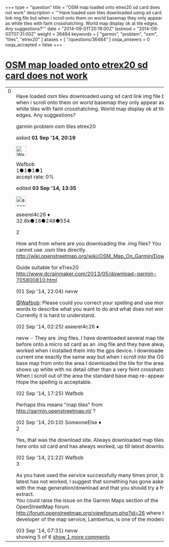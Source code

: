 +++
type = "question"
title = "OSM map loaded onto etrex20 sd card does not work"
description = '''Have loaded osm tiles downloaded using sd card link img file but when i scroll onto them on world basemap they only appear as white tiles with faint crosshatching. World map display ok at tile edges. Any suggestions?'''
date = "2014-09-01T20:19:00Z"
lastmod = "2014-09-03T07:31:00Z"
weight = 36484
keywords = [ "garmin", "problem", "osm", "tiles", "etrex20" ]
aliases = [ "/questions/36484" ]
osqa_answers = 0
osqa_accepted = false
+++

<div class="headNormal">

# [OSM map loaded onto etrex20 sd card does not work](/questions/36484/osm-map-loaded-onto-etrex20-sd-card-does-not-work)

</div>

<div id="main-body">

<div id="askform">

<table id="question-table" style="width:100%;">
<colgroup>
<col style="width: 50%" />
<col style="width: 50%" />
</colgroup>
<tbody>
<tr>
<td style="width: 30px; vertical-align: top"><div class="vote-buttons">
<span id="post-36484-upvote" class="ajax-command post-vote up" rel="nofollow" title="I like this post (click again to cancel)"> </span>
<div id="post-36484-score" class="post-score" title="current number of votes">
0
</div>
<span id="post-36484-downvote" class="ajax-command post-vote down" rel="nofollow" title="I dont like this post (click again to cancel)"> </span> <span id="favorite-mark" class="ajax-command favorite-mark" rel="nofollow" title="mark/unmark this question as favorite (click again to cancel)"> </span>
<div id="favorite-count" class="favorite-count">
&#10;</div>
</div></td>
<td><div id="item-right">
<div class="question-body">
<p>Have loaded osm tiles downloaded using sd card link img file but when i scroll onto them on world basemap they only appear as white tiles with faint crosshatching. World map display ok at tile edges. Any suggestions?</p>
</div>
<div id="question-tags" class="tags-container tags">
<span class="post-tag tag-link-garmin" rel="tag" title="see questions tagged &#39;garmin&#39;">garmin</span> <span class="post-tag tag-link-problem" rel="tag" title="see questions tagged &#39;problem&#39;">problem</span> <span class="post-tag tag-link-osm" rel="tag" title="see questions tagged &#39;osm&#39;">osm</span> <span class="post-tag tag-link-tiles" rel="tag" title="see questions tagged &#39;tiles&#39;">tiles</span> <span class="post-tag tag-link-etrex20" rel="tag" title="see questions tagged &#39;etrex20&#39;">etrex20</span>
</div>
<div id="question-controls" class="post-controls">
&#10;</div>
<div class="post-update-info-container">
<div class="post-update-info post-update-info-user">
<p>asked <strong>01 Sep '14, 20:19</strong></p>
<img src="https://secure.gravatar.com/avatar/2b8d8f614b362496722ee1b95a364a92?s=32&amp;d=identicon&amp;r=g" class="gravatar" width="32" height="32" alt="Wafbob&#39;s gravatar image" />
<p><span>Wafbob</span><br />
<span class="score" title="1 reputation points">1</span><span title="1 badges"><span class="badge1">●</span><span class="badgecount">1</span></span><span title="1 badges"><span class="silver">●</span><span class="badgecount">1</span></span><span title="1 badges"><span class="bronze">●</span><span class="badgecount">1</span></span><br />
<span class="accept_rate" title="Rate of the user&#39;s accepted answers">accept rate:</span> <span title="Wafbob has no accepted answers">0%</span></p>
</div>
<div class="post-update-info post-update-info-edited">
<p><span> edited <strong>03 Sep '14, 13:35</strong> </span></p>
<img src="https://secure.gravatar.com/avatar/66f0dc05b44574e3894be07b0b37cf37?s=32&amp;d=identicon&amp;r=g" class="gravatar" width="32" height="32" alt="aseerel4c26&#39;s gravatar image" />
<p><span>aseerel4c26 ♦</span><br />
<span class="score" title="32615 reputation points"><span>32.6k</span></span><span title="18 badges"><span class="badge1">●</span><span class="badgecount">18</span></span><span title="248 badges"><span class="silver">●</span><span class="badgecount">248</span></span><span title="554 badges"><span class="bronze">●</span><span class="badgecount">554</span></span></p>
</div>
</div>
<div id="comments-container-36484" class="comments-container">
<span id="36485"></span>
<div id="comment-36485" class="comment">
<div id="post-36485-score" class="comment-score">
2
</div>
<div class="comment-text">
<p>How and from where are you downloading the .img files? You cannot use .osm tiles directly. <a href="http://wiki.openstreetmap.org/wiki/OSM_Map_On_Garmin/Download">http://wiki.openstreetmap.org/wiki/OSM_Map_On_Garmin/Download</a></p>
<p>Guide suitable for eTrex20 <a href="http://www.dcrainmaker.com/2013/05/download-garmin-705800810.html">http://www.dcrainmaker.com/2013/05/download-garmin-705800810.html</a></p>
</div>
<div id="comment-36485-info" class="comment-info">
<span class="comment-age">(01 Sep '14, 22:04)</span> <span class="comment-user userinfo">nevw</span>
</div>
</div>
<span id="36489"></span>
<div id="comment-36489" class="comment">
<div id="post-36489-score" class="comment-score">
&#10;</div>
<div class="comment-text">
<p><a href="http://help.openstreetmap.org/users/9574/wafbob"></a><a href="http://help.openstreetmap.org/users/9574/wafbob">@Wafbob</a>: Please could you correct your spelling and use more words to describe what you want to do and what does not work. Currently it is hard to understand.</p>
</div>
<div id="comment-36489-info" class="comment-info">
<span class="comment-age">(02 Sep '14, 02:25)</span> <span class="comment-user userinfo">aseerel4c26 ♦</span>
</div>
</div>
<span id="36518"></span>
<div id="comment-36518" class="comment">
<div id="post-36518-score" class="comment-score">
&#10;</div>
<div class="comment-text">
<p>nevw - They are .img files. I have downloaded several map tiles before onto a micro sd card as an .img file and they have always worked when I installed them into the gps device. I downloaded the current one exactly the same way but when I scroll into the OSM base map from onto the area I downloaded the tile for the area only shows up white with no detail other than a very feint crosshatching. When I scroll out of the area the standard base map re-appears. Hope the spelling is acceptable.</p>
</div>
<div id="comment-36518-info" class="comment-info">
<span class="comment-age">(02 Sep '14, 17:25)</span> <span class="comment-user userinfo">Wafbob</span>
</div>
</div>
<span id="36523"></span>
<div id="comment-36523" class="comment not_top_scorer">
<div id="post-36523-score" class="comment-score">
&#10;</div>
<div class="comment-text">
<p>Perhaps this means "map tiles" from <a href="http://garmin.openstreetmap.nl/">http://garmin.openstreetmap.nl/</a> ?</p>
</div>
<div id="comment-36523-info" class="comment-info">
<span class="comment-age">(02 Sep '14, 20:10)</span> <span class="comment-user userinfo">SomeoneElse ♦</span>
</div>
</div>
<span id="36526"></span>
<div id="comment-36526" class="comment">
<div id="post-36526-score" class="comment-score">
2
</div>
<div class="comment-text">
<p>Yes, that was the download site. Always downloaded map tiles from here onto sd card and has always worked, up till latest download.</p>
</div>
<div id="comment-36526-info" class="comment-info">
<span class="comment-age">(02 Sep '14, 21:22)</span> <span class="comment-user userinfo">Wafbob</span>
</div>
</div>
<span id="36540"></span>
<div id="comment-36540" class="comment">
<div id="post-36540-score" class="comment-score">
3
</div>
<div class="comment-text">
<p>As you have used the service successfully many times prior, but the latest has not worked, I suggest that something has gone askew with the map generation/download and that you should try a fresh extract.<br />
You could raise the issue on the Garmin Maps section of the OpenStreetMap forum <a href="http://forum.openstreetmap.org/viewforum.php?id=26">http://forum.openstreetmap.org/viewforum.php?id=26</a> where the developer of the map service, Lambertus, is one of the moderators.</p>
</div>
<div id="comment-36540-info" class="comment-info">
<span class="comment-age">(03 Sep '14, 07:31)</span> <span class="comment-user userinfo">nevw</span>
</div>
</div>
</div>
<div id="comment-tools-36484" class="comment-tools">
<span class="comments-showing"> showing 5 of 6 </span> <a href="#" class="show-all-comments-link">show 1 more comments</a>
</div>
<div class="clear">
&#10;</div>
<div id="comment-36484-form-container" class="comment-form-container">
&#10;</div>
<div class="clear">
&#10;</div>
</div></td>
</tr>
</tbody>
</table>

</div>

</div>

